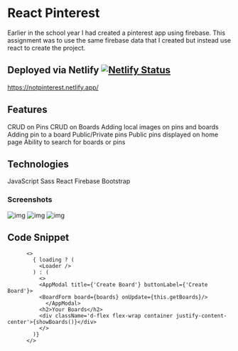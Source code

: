 # React Pinterest

Earlier in the school year I had created a pinterest app using firebase. This assignment was to use the same firebase data that I created but instead use react to create the project. 

## Deployed via Netlify [![Netlify Status](https://api.netlify.com/api/v1/badges/04e4c6a2-78d6-476e-8627-8a0def87d07e/deploy-status)](https://app.netlify.com/sites/notpinterest/deploys)
https://notpinterest.netlify.app/


## Features
CRUD on Pins
CRUD on Boards
Adding local images on pins and boards
Adding pin to a board
Public/Private pins
Public pins displayed on home page
Ability to search for boards or pins


## Technologies

JavaScript
Sass
React
Firebase
Bootstrap

### Screenshots
![img](https://user-images.githubusercontent.com/67443077/100302994-212f1900-2f61-11eb-9a94-251897c2efbb.png)
![img](https://user-images.githubusercontent.com/67443077/100303076-53d91180-2f61-11eb-9e31-d6a50252fdbe.png)
![img](https://user-images.githubusercontent.com/67443077/100303079-55a2d500-2f61-11eb-87b0-b7943702c39f.png)


## Code Snippet
```
      <>
        { loading ? (
          <Loader />
        ) : (
          <>
          <AppModal title={'Create Board'} buttonLabel={'Create Board'}>
          <BoardForm board={boards} onUpdate={this.getBoards}/>
            </AppModal>
          <h2>Your Boards</h2>
          <div className='d-flex flex-wrap container justify-content-center'>{showBoards()}</div>
          </>
        )}
      </>
```
